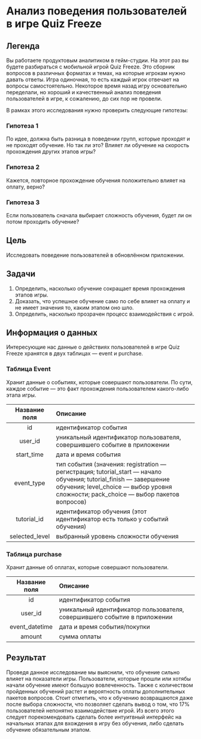 # Анализ поведения пользователей в игре Quiz Freeze

## Легенда

Вы работаете продуктовым аналитиком в гейм-студии. На этот раз вы будете разбираться с мобильной игрой Quiz Freeze. Это сборник вопросов в различных форматах и темах, на которые игрокам нужно давать ответы. Игра одиночная, то есть каждый игрок отвечает на вопросы самостоятельно. Некоторое время назад игру основательно переделали, но хороший и качественный анализ поведения пользователей в игре, к сожалению, до сих пор не провели. 

В рамках этого исследования нужно проверить следующие гипотезы:

### **Гипотеза 1**

По идее, должна быть разница в поведении групп, которые проходят и не проходят обучение. Но так ли это? Влияет ли обучение на скорость прохождения других этапов игры?

### **Гипотеза 2**

Кажется, повторное прохождение обучения положительно влияет на оплату, верно?

### **Гипотеза 3**

Если пользователь сначала выбирает сложность обучения, будет ли он потом проходить обучение?

## Цель

Исследовать поведение пользователей в обновлённом приложении.

## Задачи
1. Определить, насколько обучение сокращает время прохождения этапов игры.
2. Доказать, что успешное обучение само по себе влияет на оплату и не имеет значения то, каким этапом оно шло.
3. Определить, насколько прозрачен процесс взаимодействия с игрой.

## Информация о данных

Интересующие нас данные о действиях пользователей в игре Quiz Freeze хранятся в двух таблицах — event и purchase.

### **Таблица Event**

Хранит данные о событиях, которые совершают пользователи. По сути, каждое событие — это факт прохождения пользователем какого-либо этапа игры.

|Название поля|Описание|
|:---:|:---|
|id|идентификатор события|
|user_id|уникальный идентификатор пользователя, совершившего событие в приложении|
|start_time|дата и время события|
|event_type|тип события (значения: registration — регистрация; tutorial_start — начало обучения; tutorial_finish — завершение обучения; level_choice — выбор уровня сложности; pack_choice — выбор пакетов вопросов)|
|tutorial_id|идентификатор обучения (этот идентификатор есть только у событий обучения)|
|selected_level|выбранный уровень сложности обучения|

### **Таблица purchase**

Хранит данные об оплатах, которые совершают пользователи.

|Название поля|Описание|
|:---:|:---|
|id|идентификатор события|
|user_id|уникальный идентификатор пользователя, совершившего событие в приложении|
|event_datetime|дата и время события/покупки|
|amount|сумма оплаты|

## Результат

Проведя данное исследование мы выяснили, что обучение сильно влияет на показатели игры. Пользователи, которые прошли или хотябы начали обучение имеют большую вовлеченность. Также с количеством пройденных обучений растет и вероятность оплаты дополнительных пакетов вопросов. Стоит отметить, что к обучению возвращаются даже после выбора сложности, что позволяет сделать вывод о том, что 17% пользователей непонятно взаимодействие игрой. Из всего этого следует порекомендовать сделать более интуитвный интерфейс на начальных этапах для вхождения в игру без обучения, либо сделать обучение обязательным этапом.
